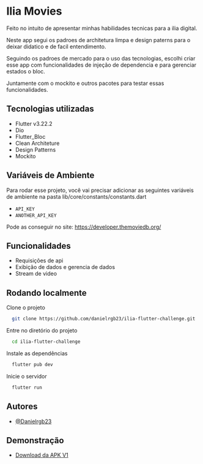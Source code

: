 # Ilia Movies

Feito no intuito de apresentar minhas habilidades tecnicas para a ilia digital.

Neste app segui os padroes de architetura limpa e design paterns para o deixar didatico e de facil entendimento.

Seguindo os padroes de mercado para o uso das tecnologias, escolhi criar esse app com funcionalidades de injeção de dependencia e para gerenciar estados o bloc.

Juntamente com o mockito e outros pacotes para testar essas funcionalidades.

## Tecnologias utilizadas

- Flutter v3.22.2
- Dio
- Flutter_Bloc
- Clean Architeture
- Design Patterns
- Mockito



## Variáveis de Ambiente

Para rodar esse projeto, você vai precisar adicionar as seguintes variáveis de ambiente na pasta lib/core/constants/constants.dart

- `API_KEY`
- `ANOTHER_API_KEY`

Pode as conseguir no site: https://developer.themoviedb.org/


## Funcionalidades

- Requisições de api
- Exibição de dados e gerencia de dados
- Stream de video


## Rodando localmente

Clone o projeto

```bash
  git clone https://github.com/danielrgb23/ilia-flutter-challenge.git
```

Entre no diretório do projeto

```bash
  cd ilia-flutter-challenge
```

Instale as dependências

```bash
  flutter pub dev
```

Inicie o servidor

```bash
  flutter run
```


## Autores

- [@Danielrgb23](https://www.github.com/danielrgb23)


## Demonstração

- [Download da APK V1](https://drive.google.com/file/d/1_1SHSrZ1ZNdAQuY0XQkElNQnlyg-K0w8/view?usp=drive_link)
